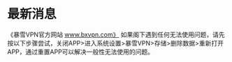 # 最新消息
《暴雪VPN官方网站 www.bxvpn.com》 如果阁下遇到任何无法使用问题，请先按以下步骤尝试，关闭APP>进入系统设置>暴雪VPN>存储>删除数据>重新打开APP，通过重置APP可以解决一般性无法使用的问题。
